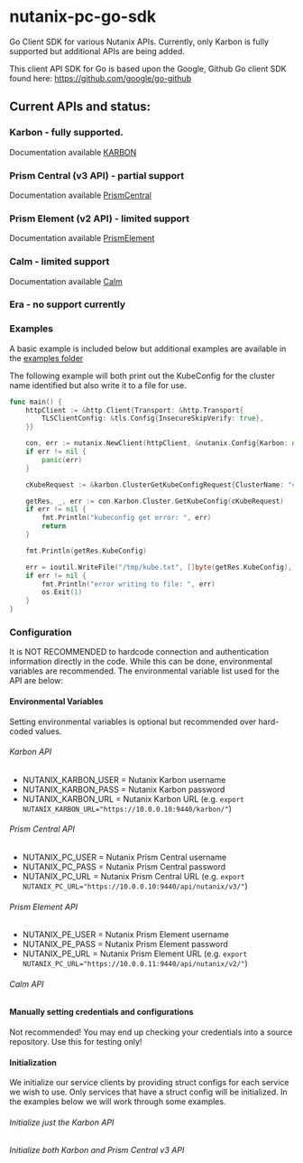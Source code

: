 # nutanix-pc-go-sdk

Go Client SDK for various Nutanix APIs. Currently, only Karbon is fully supported but additional APIs are being added.

This client API SDK for Go is based upon the Google, Github Go client SDK found here: https://github.com/google/go-github

## Current APIs and status:

### Karbon - fully supported.

Documentation available [KARBON](karbon/README.md)

### Prism Central (v3 API) - partial support

Documentation available [PrismCentral](pc/README.md)

### Prism Element (v2 API) - limited support

Documentation available [PrismElement](pe/README.md)

### Calm - limited support

Documentation available [Calm](calm/README.md)

### Era - no support currently

### Examples

A basic example is included below but additional examples are available in the [examples folder](examples/)

The following example will both print out the KubeConfig for the cluster name identified but also write it to a file for use.

```go
func main() {
	httpClient := &http.Client{Transport: &http.Transport{
		TLSClientConfig: &tls.Config{InsecureSkipVerify: true},
	}}

	con, err := nutanix.NewClient(httpClient, &nutanix.Config{Karbon: new(karbon.ServiceConfig)})
	if err != nil {
		panic(err)
	}

	cKubeRequest := &karbon.ClusterGetKubeConfigRequest{ClusterName: "cluster-name-01"}

	getRes, _, err := con.Karbon.Cluster.GetKubeConfig(cKubeRequest)
	if err != nil {
		fmt.Println("kubeconfig get error: ", err)
		return
	}

	fmt.Println(getRes.KubeConfig)

	err = ioutil.WriteFile("/tmp/kube.txt", []byte(getRes.KubeConfig), 0644)
	if err != nil {
		fmt.Println("error writing to file: ", err)
		os.Exit(1)
	}
}
```

### Configuration

It is NOT RECOMMENDED to hardcode connection and authentication information directly in the code. While this can be done, environmental variables are recommended. The environmental variable list used for the API are below:

#### Environmental Variables

Setting environmental variables is optional but recommended over hard-coded values.

###### Karbon API

- NUTANIX_KARBON_USER = Nutanix Karbon username
- NUTANIX_KARBON_PASS = Nutanix Karbon password
- NUTANIX_KARBON_URL = Nutanix Karbon URL (e.g. `export NUTANIX_KARBON_URL="https://10.0.0.10:9440/karbon/"`)

###### Prism Central API

- NUTANIX_PC_USER = Nutanix Prism Central username
- NUTANIX_PC_PASS = Nutanix Prism Central password
- NUTANIX_PC_URL = Nutanix Prism Central URL (e.g. `export NUTANIX_PC_URL="https://10.0.0.10:9440/api/nutanix/v3/"`)

###### Prism Element API

- NUTANIX_PE_USER = Nutanix Prism Element username
- NUTANIX_PE_PASS = Nutanix Prism Element password
- NUTANIX_PE_URL = Nutanix Prism Element URL (e.g. `export NUTANIX_PC_URL="https://10.0.0.11:9440/api/nutanix/v2/"`)

###### Calm API

#### Manually setting credentials and configurations

Not recommended! You may end up checking your credentials into a source repository. Use this for testing only!

#### Initialization

We initialize our service clients by providing struct configs for each service we wish to use. Only services that have a struct config will be initialized. In the examples below we will work through some examples.

###### Initialize just the Karbon API

###### Initialize both Karbon and Prism Central v3 API
